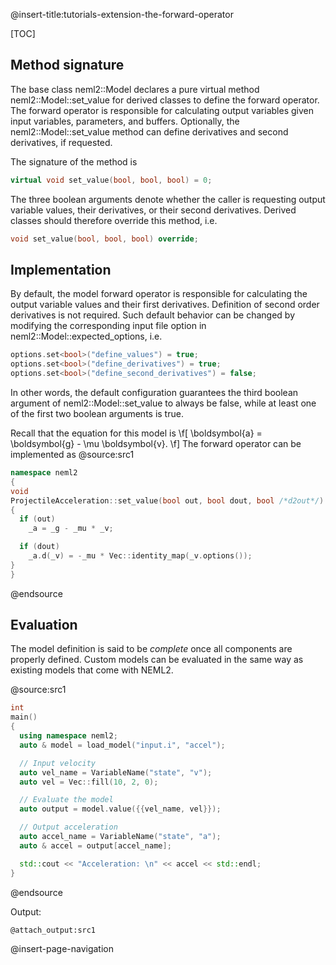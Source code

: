 @insert-title:tutorials-extension-the-forward-operator

[TOC]

## Method signature

The base class neml2::Model declares a pure virtual method neml2::Model::set_value for derived classes to define the forward operator. The forward operator is responsible for calculating output variables given input variables, parameters, and buffers. Optionally, the neml2::Model::set_value method can define derivatives and second derivatives, if requested.

The signature of the method is
```cpp
virtual void set_value(bool, bool, bool) = 0;
```
The three boolean arguments denote whether the caller is requesting output variable values, their derivatives, or their second derivatives. Derived classes should therefore override this method, i.e.
```cpp
void set_value(bool, bool, bool) override;
```

## Implementation

By default, the model forward operator is responsible for calculating the output variable values and their first derivatives. Definition of second order derivatives is not required. Such default behavior can be changed by modifying the corresponding input file option in neml2::Model::expected_options, i.e.
```cpp
options.set<bool>("define_values") = true;
options.set<bool>("define_derivatives") = true;
options.set<bool>("define_second_derivatives") = false;
```
In other words, the default configuration guarantees the third boolean argument of neml2::Model::set_value to always be false, while at least one of the first two boolean arguments is true.

Recall that the equation for this model is
\f[
  \boldsymbol{a} = \boldsymbol{g} - \mu \boldsymbol{v}.
\f]
The forward operator can be implemented as
@source:src1
```cpp
namespace neml2
{
void
ProjectileAcceleration::set_value(bool out, bool dout, bool /*d2out*/)
{
  if (out)
    _a = _g - _mu * _v;

  if (dout)
    _a.d(_v) = -_mu * Vec::identity_map(_v.options());
}
}
```
@endsource

## Evaluation

The model definition is said to be *complete* once all components are properly defined. Custom models can be evaluated in the same way as existing models that come with NEML2.

@source:src1
```cpp
int
main()
{
  using namespace neml2;
  auto & model = load_model("input.i", "accel");

  // Input velocity
  auto vel_name = VariableName("state", "v");
  auto vel = Vec::fill(10, 2, 0);

  // Evaluate the model
  auto output = model.value({{vel_name, vel}});

  // Output acceleration
  auto accel_name = VariableName("state", "a");
  auto & accel = output[accel_name];

  std::cout << "Acceleration: \n" << accel << std::endl;
}
```
@endsource

Output:
```
@attach_output:src1
```

@insert-page-navigation
